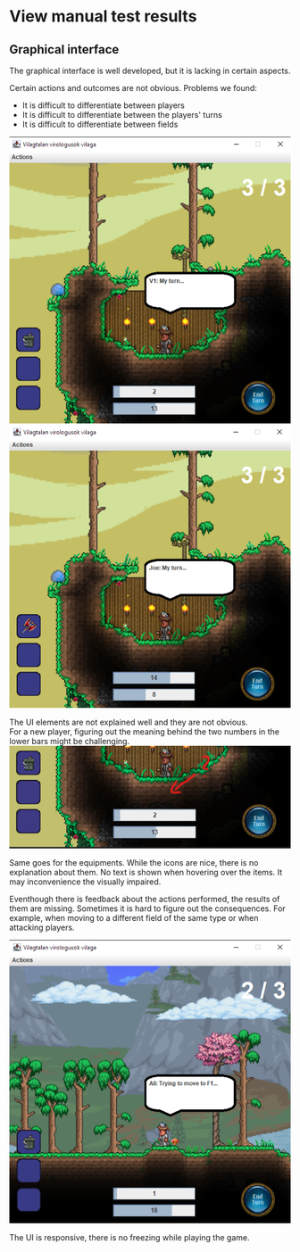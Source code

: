 # View manual test results

## Graphical interface
The graphical interface is well developed, but it is lacking in certain aspects.

Certain actions and outcomes are not obvious.
Problems we found:
- It is difficult to differentiate between players
- It is difficult to differentiate between the players' turns
- It is difficult to differentiate between fields

![](player_turn1.png)
![](player_turn2.png)

The UI elements are not explained well and they are not obvious.	
For a new player, figuring out the meaning behind the two numbers in the lower bars might be challenging.
![](ui_elemnts.png)

Same goes for the equipments. While the icons are nice, there is no explanation about them.
No text is shown when hovering over the items. It may inconvenience the visually impaired.

Eventhough there is feedback about the actions performed, the results of them are missing.
Sometimes it is hard to figure out the consequences.
For example, when moving to a different field of the same type or when attacking players.

![](action_results.png)

The UI is responsive, there is no freezing while playing the game.